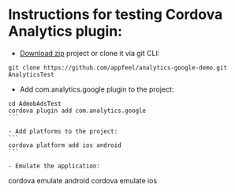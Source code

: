 # Instructions for testing Cordova Analytics plugin:

- [Download zip](https://github.com/appfeel/analytics-google-demo/archive/master.zip) project or clone it via git CLI:
```
git clone https://github.com/appfeel/analytics-google-demo.git AnalyticsTest
```

- Add com.analytics.google plugin to the project:
````
cd AdmobAdsTest
cordova plugin add com.analytics.google
```

- Add platforms to the project:
```
cordova platform add ios android
```

- Emulate the application:
````
cordova emulate android
cordova emulate ios
````